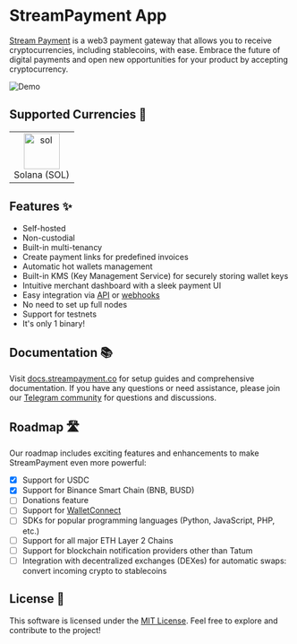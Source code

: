 # StreamPayment App

[Stream Payment](https://streampayment.co) is a web3 payment gateway that allows you to receive cryptocurrencies, including stablecoins, with ease. Embrace the future of digital payments and open new opportunities for your product by accepting cryptocurrency.

![Demo](./.github/static/demo.jpg)

## Supported Currencies 🔗

<table>
    <tr>
        <td align="center">
            <img src="./ui-dashboard/src/assets/icons/crypto/sol.svg" height="64" alt="sol">
            <div>Solana (SOL)</div>
        </td>
        <!-- Add other supported cryptocurrencies here -->
    </tr>
</table>

## Features ✨

- Self-hosted
- Non-custodial
- Built-in multi-tenancy
- Create payment links for predefined invoices
- Automatic hot wallets management
- Built-in KMS (Key Management Service) for securely storing wallet keys
- Intuitive merchant dashboard with a sleek payment UI
- Easy integration via [API](https://docs.streampayment.co/specs/merchant/v1/) or [webhooks](https://docs.streampayment.co/webhooks)
- No need to set up full nodes
- Support for testnets
- It's only 1 binary!

## Documentation 📚

Visit [docs.streampayment.co](https://docs.streampayment.co) for setup guides and comprehensive documentation. If you have any questions or need assistance, please join our [Telegram community](https://t.me/streampayments_en) for questions and discussions.

## Roadmap 🛣️

Our roadmap includes exciting features and enhancements to make StreamPayment even more powerful:

- [x] Support for USDC
- [x] Support for Binance Smart Chain (BNB, BUSD)
- [ ] Donations feature
- [ ] Support for [WalletConnect](https://walletconnect.com/)
- [ ] SDKs for popular programming languages (Python, JavaScript, PHP, etc.)
- [ ] Support for all major ETH Layer 2 Chains
- [ ] Support for blockchain notification providers other than Tatum
- [ ] Integration with decentralized exchanges (DEXes) for automatic swaps: convert incoming crypto to stablecoins

## License 📑

This software is licensed under the [MIT License](./LICENSE). Feel free to explore and contribute to the project!

